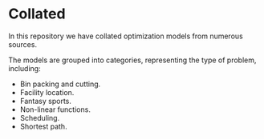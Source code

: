 # Collated
In this repository we have collated optimization models from numerous sources.

The models are grouped into categories, representing the type of problem, including:
- Bin packing and cutting.
- Facility location.
- Fantasy sports.
- Non-linear functions.
- Scheduling.
- Shortest path.

